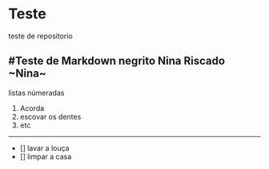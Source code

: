 # Teste
 teste de repositorio
 
 #Teste de Markdown
 negrito **Nina**
 Riscado ~Nina~
 ---
 
 listas númeradas
 1. Acorda
 2. escovar os dentes
 3. etc
 ---
 - [] lavar a louça
 - [] limpar a casa
